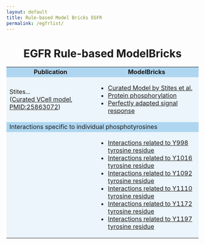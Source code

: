 ```yaml
---
layout: default
title: Rule-based Model Bricks EGFR
permalink: /egfrlist/
---
```


<h1 align="center"> EGFR Rule-based ModelBricks </h1>

<table border-left="15">
<tr>
     <td bgcolor="#AED6F1" align="center"><strong>Publication</strong>
     </td>
     <td bgcolor="#AED6F1" align="center"><strong>ModelBricks</strong>
     </td>
</tr>
<tr>
     <td bgcolor="#EBF5FB" > Stites... <br>
     (<a href="/pages/CM_Stites_EGFR.md/">Curated VCell model</a>, 
      <a href="https://www.ncbi.nlm.nih.gov/pubmed/25863072">PMID:25863072</a>)
     </td>
     <td bgcolor="#EBF5FB">
          <ul>
          <li><a href="/pages/CM_Stites_EGFR.md/"> Curated Model by Stites et al.</a></li>
          <li><a href="/CM_PM25863072_/"> Protein phosphorylation</a></li>
          <li><a href="/CM_PM25863072_MB3/"> Perfectly adapted signal response</a></li>
          </ul>
     </td>
</tr>
<tr>
  <td bgcolor="#AED6F1" colspan="2"> 
  Interactions specific to individual phosphotyrosines
  </td>
</tr>
<tr>
     <td bgcolor="#EBF5FB">
     </td>
     <td bgcolor="#EBF5FB">
          <ul>
          <li><a href="/pages/CM_PM25863072_Y998.md/"> Interactions related to Y998 tyrosine residue </a></li>
          <li><a href="/pages/CM_PM25863072_Y1016.md/"> Interactions related to Y1016 tyrosine residue </a></li>    
          <li><a href="/pages/CM_PM25863072_Y1092.md"> Interactions related to Y1092 tyrosine residue </a></li>  
          <li><a href="/pages/CM_PM25863072_Y1110.md"> Interactions related to Y1110 tyrosine residue </a></li>
          <li><a href="/pages/CM_PM25863072_Y1172.md"> Interactions related to Y1172 tyrosine residue </a></li>     
          <li><a href="/pages/CM_PM25863072_Y1197.md"> Interactions related to Y1197 tyrosine residue </a></li>     
          </ul>
     </td>
</tr>
</table>
